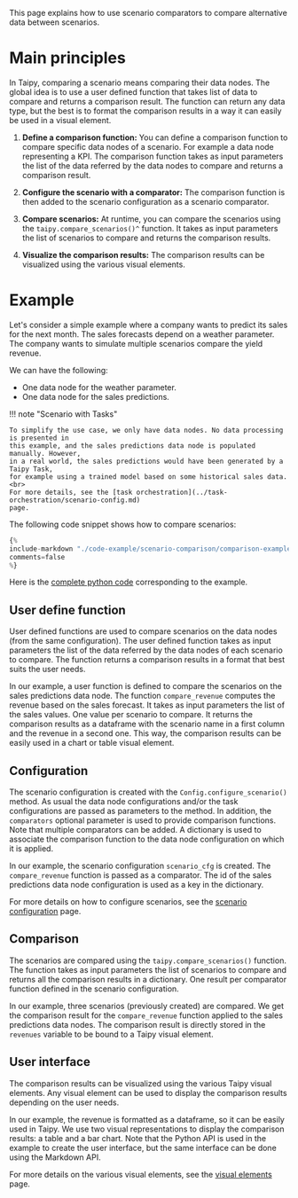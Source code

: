 This page explains how to use scenario comparators to compare alternative data between
scenarios.

# Main principles

In Taipy, comparing a scenario means comparing their data nodes. The global idea is to
use a user defined function that takes list of data to compare and returns a comparison
result. The function can return any data type, but the best is to format the comparison
results in a way it can easily be used in a visual element.

1. **Define a comparison function:**
    You can define a comparison function to compare specific data nodes of a scenario.
    For example a data node representing a KPI. The comparison function takes as input
    parameters the list of the data referred by the data nodes to compare and returns a
    comparison result.

2. **Configure the scenario with a comparator:**
    The comparison function is then added to the scenario configuration as a scenario
    comparator.

3. **Compare scenarios:**
    At runtime, you can compare the scenarios using the `taipy.compare_scenarios()^`
    function. It takes as input parameters the list of scenarios to compare and
    returns the comparison results.

4. **Visualize the comparison results:**
    The comparison results can be visualized using the various visual elements.

# Example

Let's consider a simple example where a company wants to predict its sales for the next month.
The sales forecasts depend on a weather parameter. The company wants to simulate multiple
scenarios compare the yield revenue.

We can have the following:

- One data node for the weather parameter.
- One data node for the sales predictions.

!!! note "Scenario with Tasks"

    To simplify the use case, we only have data nodes. No data processing is presented in
    this example, and the sales predictions data node is populated manually. However,
    in a real world, the sales predictions would have been generated by a Taipy Task,
    for example using a trained model based on some historical sales data.<br>
    For more details, see the [task orchestration](../task-orchestration/scenario-config.md)
    page.

The following code snippet shows how to compare scenarios:

```python linenums="1"
{%
include-markdown "./code-example/scenario-comparison/comparison-example.py"
comments=false
%}
```
Here is the <a href="./code-example/scenario-comparison/comparison-example.py" download>complete python code</a>
corresponding to the example.


## User define function

User defined functions are used to compare scenarios on the data nodes (from the
same configuration). The user defined function takes as input parameters the list
of the data referred by the data nodes of each scenario to compare. The function
returns a comparison results in a format that best suits the user needs.

In our example, a user function is defined to compare the scenarios on the sales
predictions data node. The function `compare_revenue` computes the revenue based on
the sales forecast. It takes as input parameters the list of the sales values.
One value per scenario to compare. It returns the comparison results as a dataframe
with the scenario name in a first column and the revenue in a second one. This way,
the comparison results can be easily used in a chart or table visual element.

## Configuration

The scenario configuration is created with the `Config.configure_scenario()` method.
As usual the data node configurations and/or the task configurations are passed as
parameters to the method. In addition, the `comparators` optional parameter is used
to provide comparison functions. Note that multiple comparators can be added.
A dictionary is used to associate the comparison function to the data node configuration
on which it is applied.

In our example, the scenario configuration `scenario_cfg` is created. The `compare_revenue`
function is passed as a comparator. The id of the sales predictions data node configuration
is used as a key in the dictionary.

For more details on how to configure scenarios, see the
[scenario configuration](../sdm/scenario/scenario-config.md) page.

## Comparison

The scenarios are compared using the `taipy.compare_scenarios()` function. The function
takes as input parameters the list of scenarios to compare and returns all the comparison
results in a dictionary. One result per comparator function defined in the scenario
configuration.

In our example, three scenarios (previously created) are compared. We get the comparison result
for the `compare_revenue` function applied to the sales predictions data nodes. The comparison
result is directly stored in the `revenues` variable to be bound to a Taipy visual element.

## User interface

The comparison results can be visualized using the various Taipy visual elements. Any visual
element can be used to display the comparison results depending on the user needs.

In our example, the revenue is formatted as a dataframe, so it can be easily used in Taipy.
We use two visual representations to display the comparison results: a table and a bar chart.
Note that the Python API is used in the example to create the user interface, but the same
interface can be done using the Markdown API.

For more details on the various visual elements, see the
[visual elements](../gui/viselements/index.md) page.
